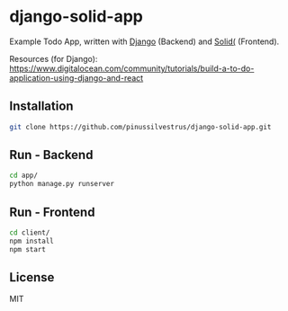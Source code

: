 # django-solid-app

Example Todo App, written with [Django](https://github.com/django/django) (Backend) and [Solid(](https://github.com/ryansolid/solid) (Frontend).

Resources (for Django): https://www.digitalocean.com/community/tutorials/build-a-to-do-application-using-django-and-react

## Installation

```sh
git clone https://github.com/pinussilvestrus/django-solid-app.git
```

## Run - Backend

```sh
cd app/
python manage.py runserver
```

## Run - Frontend

```sh
cd client/
npm install
npm start
```

## License

MIT